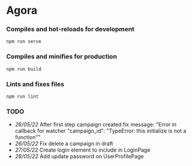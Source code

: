 # Agora

### Compiles and hot-reloads for development
```
npm run serve
```

### Compiles and minifies for production
```
npm run build
```

### Lints and fixes files
```
npm run lint
```

### TODO

* *26/05/22* After first step campaign created fix message: "Error in callback for watcher "campaign_id": "TypeError: this initialize is not a function""
* *26/05/22* Fix delete a campaign in draft
* *27/05/22* Create login element to include in LoginPage
* *28/05/22* Add update password on UserProfilePage